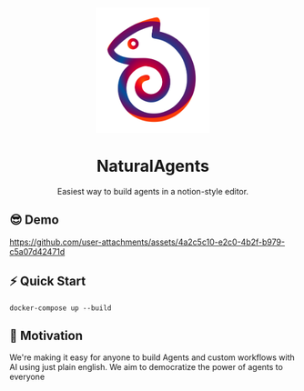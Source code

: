 <div align="center">
    <img src="./frontend/public/static/images/logo.svg" alt="Logo" width="200">
    <h1 align="center">NaturalAgents</h1>
    <div align="center">Easiest way to build agents in a notion-style editor.</div>
</div>

## 😎 Demo

https://github.com/user-attachments/assets/4a2c5c10-e2c0-4b2f-b979-c5a07d42471d



## ⚡ Quick Start

```
docker-compose up --build
```

## 💪 Motivation

We're making it easy for anyone to build Agents and custom workflows with AI using just plain english. We aim to democratize the power of agents to everyone
